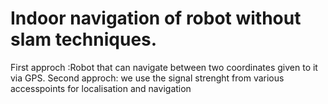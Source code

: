 # Indoor navigation of robot without slam techniques. 
First approch :Robot that can navigate between two coordinates given to it via GPS.
Second approch: we use the signal strenght from various accesspoints for 
localisation and navigation
